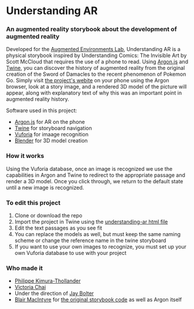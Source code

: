 # Understanding AR
### An augmented reality storybook about the development of augmented reality

Developed for the [Augmented Environments Lab](http://ael.gatech.edu/lab/), Understanding AR is a physical storybook inspired by Understanding Comics: The Invisible Art by Scott McCloud that
requires the use of a phone to read. Using [Argon.js](http://argonjs.io/) and [Twine](https://twinery.org/), you can discover the history of augmented reality from the
original creation of the Sword of Damacles to the recent phenomenon of Pokemon Go. Simply visit [the project's webite](http://philkt.me/understanding-ar-twine) on
your phone using the Argon browser, look at a story image, and a rendered 3D model of the picture will appear, along with
explanatory text of why this was an important point in augmented reality history.

Software used in this project:
* [Argon.js](http://argonjs.io/) for AR on the phone
* [Twine](https://twinery.org/) for storyboard navigation
* [Vuforia](https://www.vuforia.com/) for imaage recognition
* [Blender](https://www.blender.org/) for 3D model creation

### How it works
Using the Vuforia database, once an image is recognized we use the capabilities in Argon and Twine to redirect to the appropriate passage and render a 3D model.
Once you click through, we return to the default state until a new image is recognized.


### To edit this project
1. Clone or download the repo
2. Import the project in Twine using the [understanding-ar html file](understanding-ar.html)
3. Edit the text passages as you see fit
4. You can replace the models as well, but must keep the same naming scheme or change the reference name in the twine storyboard
5. If you want to use your own images to recognize, you must set up your own Vuforia database to use with your project

### Who made it
* [Philippe Kimura-Thollander](http://philkt.me)
* [Victoria Chai](http://victoriachai.me)
* Under the direction of [Jay Bolter](http://www.jdbolter.net/)
* [Blair MacIntyre](https://blairmacintyre.me/) for [the original storybook code](https://github.com/blairmacintyre/oldfashioned) as well as Argon itself
